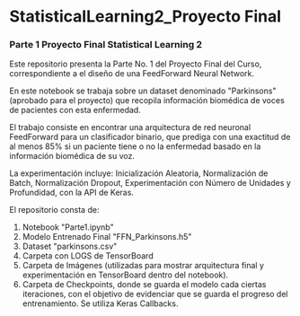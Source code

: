 # StatisticalLearning2_Proyecto Final

### Parte 1 Proyecto Final Statistical Learning 2

Este repositorio presenta la Parte No. 1 del Proyecto Final del Curso, correspondiente a el diseño de una FeedForward Neural Network.

En este notebook se trabaja sobre un dataset denominado "Parkinsons" (aprobado para el proyecto) que recopila información biomédica de voces de pacientes con esta enfermedad.

El trabajo consiste en encontrar una arquitectura de red neuronal FeedForward para un clasificador binario, que prediga con una exactitud de al menos 85% si un paciente tiene o no la enfermedad basado en la información biomédica de su voz.

La experimentación incluye: Inicialización Aleatoria, Normalización de Batch, Normalización Dropout, Experimentación con Número de Unidades y Profundidad, con la API de Keras.

El repositorio consta de:
1. Notebook "Parte1.ipynb"
2. Modelo Entrenado Final "FFN_Parkinsons.h5"
3. Dataset "parkinsons.csv"
4. Carpeta con LOGS de TensorBoard
5. Carpeta de Imágenes (utilizadas para mostrar arquitectura final y experimentación en TensorBoard dentro del notebook).
6. Carpeta de Checkpoints, donde se guarda el modelo cada ciertas iteraciones, con el objetivo de evidenciar que se guarda el progreso del entrenamiento. Se utiliza Keras Callbacks.

